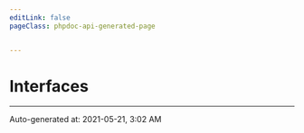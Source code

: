 ```yaml
---
editLink: false
pageClass: phpdoc-api-generated-page


---
```


# Interfaces



--------

<div class="page-edit">
    <div class="last-updated">
        <span class="prefix">Auto-generated at: </span>
        <span class="time">2021-05-21, 3:02 AM</span>
    </div>
</div>


<style src="./.assets/normalization.css" scoped/>

